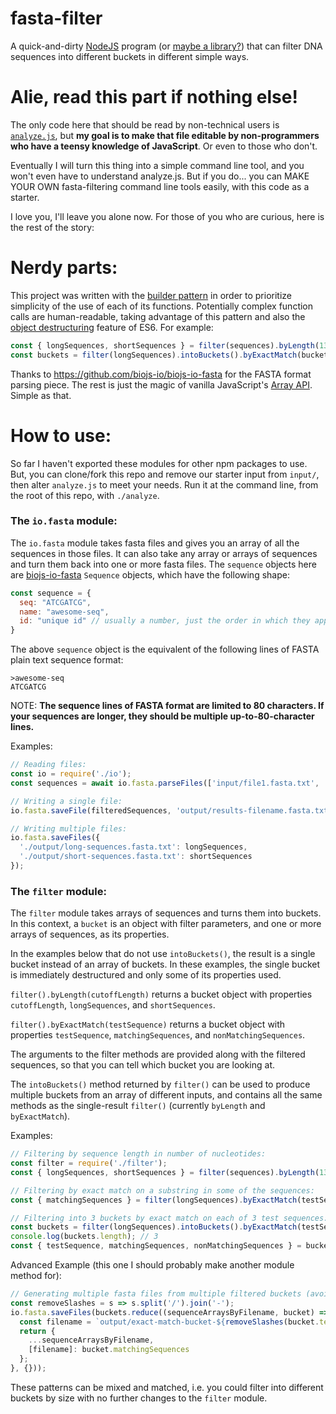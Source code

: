 fasta-filter
============

A quick-and-dirty [NodeJS](https://nodejs.org/en/) program (or [maybe a library?](https://en.wikipedia.org/wiki/Library_\(computing\))) that can filter DNA sequences into different buckets in different simple ways.

Alie, read this part if nothing else!
=====================================

The only code here that should be read by non-technical users is [`analyze.js`](https://github.com/mturley/fasta-filter/blob/master/js/analyze.js), but **my goal is to make that file editable by non-programmers who have a teensy knowledge of JavaScript**. Or even to those who don't.

Eventually I will turn this thing into a simple command line tool, and you won't even have to understand analyze.js. But if you do... you can MAKE YOUR OWN fasta-filtering command line tools easily, with this code as a starter.

I love you, I'll leave you alone now. For those of you who are curious, here is the rest of the story:


Nerdy parts:
============

This project was written with the [builder pattern](https://en.wikipedia.org/wiki/Builder_pattern) in order to prioritize simplicity of the use of each of its functions. Potentially complex function calls are human-readable, taking advantage of this pattern and also the [object destructuring](https://javascript.info/destructuring-assignment#object-destructuring) feature of ES6. For example:

```js
const { longSequences, shortSequences } = filter(sequences).byLength(1300);
const buckets = filter(longSequences).intoBuckets().byExactMatch(bucketTests);
```

Thanks to https://github.com/biojs-io/biojs-io-fasta for the FASTA format parsing piece.
The rest is just the magic of vanilla JavaScript's [Array API](https://developer.mozilla.org/en-US/docs/Web/JavaScript/Reference/Global_Objects/Array). Simple as that.


How to use:
===========

So far I haven't exported these modules for other npm packages to use. But,
you can clone/fork this repo and remove our starter input from `input/`, then
alter `analyze.js` to meet your needs. Run it at the command line, from the
root of this repo, with `./analyze`.

### The `io.fasta` module:
The `io.fasta` module takes fasta files and gives you an array of all the sequences in those files.
It can also take any array or arrays of sequences and turn them back into one or more fasta files.
The `sequence` objects here are [biojs-io-fasta](https://github.com/biojs-io/biojs-io-fasta) `Sequence` objects, which have the following shape:
```js
const sequence = {
  seq: "ATCGATCG",
  name: "awesome-seq",
  id: "unique id" // usually a number, just the order in which they appeared in the fasta file
}
```
The above `sequence` object is the equivalent of the following lines of FASTA plain text sequence format:
```
>awesome-seq
ATCGATCG
```
NOTE: **The sequence lines of FASTA format are limited to 80 characters. If your sequences are longer, they should be multiple up-to-80-character lines.**

Examples:
```js
// Reading files:
const io = require('./io');
const sequences = await io.fasta.parseFiles(['input/file1.fasta.txt', 'input/file2.fasta.txt']);

// Writing a single file:
io.fasta.saveFile(filteredSequences, 'output/results-filename.fasta.txt');

// Writing multiple files:
io.fasta.saveFiles({
  './output/long-sequences.fasta.txt': longSequences,
  './output/short-sequences.fasta.txt': shortSequences
});
```

### The `filter` module:
The `filter` module takes arrays of sequences and turns them into buckets.
In this context, a `bucket` is an object with filter parameters, and one or more arrays of sequences, as its properties.

In the examples below that do not use `intoBuckets()`, the result is a single bucket instead of an array of buckets. In these examples, the single bucket is immediately destructured and only some of its properties used.

`filter().byLength(cutoffLength)` returns a bucket object with properties `cutoffLength`, `longSequences`, and `shortSequences`.

`filter().byExactMatch(testSequence)` returns a bucket object with properties `testSequence`, `matchingSequences`, and `nonMatchingSequences`.

The arguments to the filter methods are provided along with the filtered sequences, so that you can tell which bucket you are looking at.

The `intoBuckets()` method returned by `filter()` can be used to produce multiple buckets from an array of different inputs, and contains all the same methods as the single-result `filter()` (currently `byLength` and `byExactMatch`).

Examples:
```js
// Filtering by sequence length in number of nucleotides:
const filter = require('./filter');
const { longSequences, shortSequences } = filter(sequences).byLength(1300);

// Filtering by exact match on a substring in some of the sequences:
const { matchingSequences } = filter(longSequences).byExactMatch(testSequence);

// Filtering into 3 buckets by exact match on each of 3 test sequences:
const buckets = filter(longSequences).intoBuckets().byExactMatch(testSequencesArray);
console.log(buckets.length); // 3
const { testSequence, matchingSequences, nonMatchingSequences } = buckets[2];
```

Advanced Example (this one I should probably make another module method for):
```js
// Generating multiple fasta files from multiple filtered buckets (avoiding slashes in filenames):
const removeSlashes = s => s.split('/').join('-');
io.fasta.saveFiles(buckets.reduce((sequenceArraysByFilename, bucket) => {
  const filename = `output/exact-match-bucket-${removeSlashes(bucket.testSequence.name)}.fasta.txt`;
  return {
    ...sequenceArraysByFilename,
    [filename]: bucket.matchingSequences
  };
}, {}));
```

These patterns can be mixed and matched, i.e. you could filter into different buckets by size with no further changes to the `filter` module.
